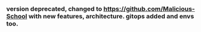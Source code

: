 ### version deprecated, changed to https://github.com/Malicious-School with new features, architecture. gitops added and envs too. 
